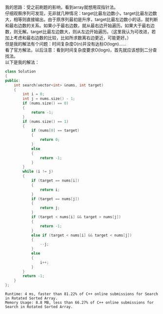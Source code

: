 我的思路：受之前刷题的影响，看到array就想用双指针法。  
仔细观察序列可发现，无非就几种情况：target比最左边数小，target比最左边数大，相等则直接输出。由于原序列最初是升序，target比最左边数小的话，就判断和最右边数的关系。如果小于最右边数，就从最右边开始遍历。如果大于最右边数，则无解。target比最左边数大，则从左边开始遍历。（这里我认为可改进，若加上考虑和最右边数的比较，比如所求数离右边更近，可能更好。）  
但是我的解法有个问题：时间复杂度O(n)并没有达标O(logn)......  
看了官方解法，以后注意：看到时间复杂度要求O(logn)，首先就应该想到二分查找法。  
以下是我的解法：
```cpp
class Solution
{
public:
    int search(vector<int> &nums, int target)
    {
        int i = 0;
        int j = nums.size() - 1;
        if (nums.size() == 0)
        {
            return -1;
        }
        if (nums.size() == 1)
        {
            if (nums[0] == target)
            {
                return 0;
            }
            else
            {
                return -1;
            }
        }
        while (i != j)
        {
            if (target == nums[i])
            {
                return i;
            }
            if (target == nums[j])
            {
                return j;
            }
            if (target < nums[i] && target > nums[j])
            {
                return -1;
            }
            else if (target < nums[i] && target < nums[j])
            {
                --j;
            }
            else
            {
                i++;
            }
        }
        return -1;
    }
};
```
```
Runtime: 4 ms, faster than 81.22% of C++ online submissions for Search in Rotated Sorted Array.
Memory Usage: 8.8 MB, less than 66.27% of C++ online submissions for Search in Rotated Sorted Array.
```
